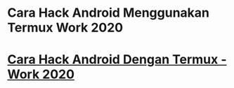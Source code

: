 # Cara Hack Android Menggunakan Termux Work 2020
<h1><a href="https://socialdarknet.com/">Cara Hack Android Dengan Termux - Work 2020</a></h1>
